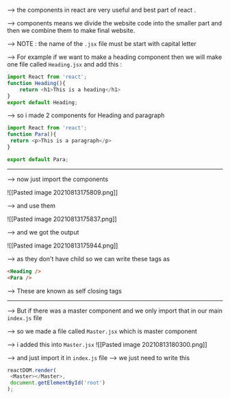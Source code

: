 -->  the components in react are very useful and best part of react .

--> components means we divide the website code into the smaller part and then we combine them to make final website.

--> NOTE : the name of the `.jsx` file must be start with capital letter 

--> For example if we want to make a heading component then we will make one file called `Heading.jsx` and add this :

```js
import React from 'react';
function Heading(){
	return <h1>This is a heading</h1>
}
export default Heading;
```

--> so i made 2 components for Heading and paragraph 

```js
import React from 'react';
function Para(){
 return <p>This is a paragraph</p>
}

export default Para;
```

-----
--> now just import the components 

![[Pasted image 20210813175809.png]]

--> and use them 

![[Pasted image 20210813175837.png]]

--> and we got the output 

![[Pasted image 20210813175944.png]]

--> as they don't have child so we can write these tags as 
```html
<Heading />
<Para />
```
--> These are known as self closing tags 

-----
--> But if there was a master component and we only import that in our main `index.js` file 

--> so we made a file called `Master.jsx` which is master component 

--> i added this into `Master.jsx`
![[Pasted image 20210813180300.png]]

--> and just import it in `index.js` file 
--> we just need to write this 

```js
reactDOM.render(
 <Master></Master>,
 document.getElementById('root')
);
```